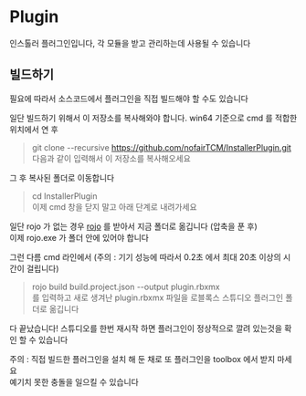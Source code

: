 # Plugin
인스톨러 플러그인입니다, 각 모듈을 받고 관리하는데 사용될 수 있습니다  

## 빌드하기
필요에 따라서 소스코드에서 플러그인을 직접 빌드해야 할 수도 있습니다  

일단 빌드하기 위해서 이 저장소를 복사해와야 합니다. win64 기준으로 cmd 를 적합한 위치에서 연 후  
> git clone --recursive https://github.com/nofairTCM/InstallerPlugin.git  
다음과 같이 입력해서 이 저장소를 복사해오세요  

그 후 복사된 폴더로 이동합니다  
> cd InstallerPlugin  
이제 cmd 창을 닫지 말고 아래 단계로 내려가세요  

일단 rojo 가 없는 경우 [rojo](https://github.com/rojo-rbx/rojo/releases) 를 받아서 지금 폴더로 옮깁니다 (압축을 푼 후)  
이제 rojo.exe 가 폴더 안에 있어야 합니다  

그런 다름 cmd 라인에서 (주의 : 기기 성능에 따라서 0.2초 에서 최대 20초 이상의 시간이 걸립니다)  
> rojo build build.project.json --output plugin.rbxmx  
를 입력하고 새로 생겨난 plugin.rbxmx 파일을 로블록스 스튜디오 플러그인 폴더로 옮깁니다  

다 끝났습니다! 스튜디오를 한번 재시작 하면 플러그인이 정상적으로 깔려 있는것을 확인 할 수 있습니다  

주의 : 직접 빌드한 플러그인을 설치 해 둔 채로 또 플러그인을 toolbox 에서 받지 마세요  
예기치 못한 충돌을 일으킬 수 있습니다  
